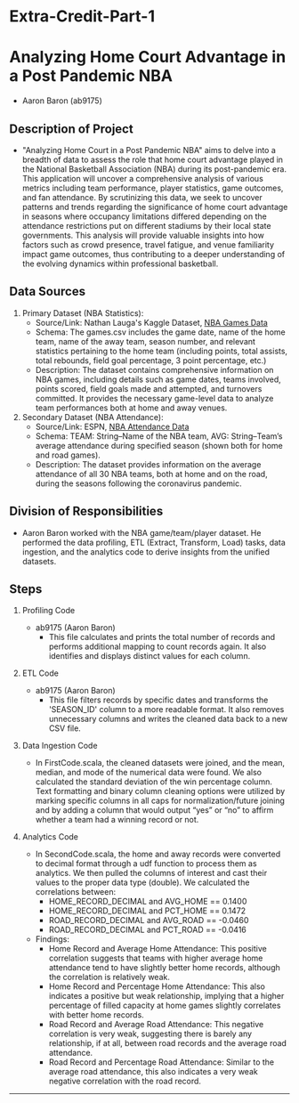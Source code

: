 # Extra-Credit-Part-1

# Analyzing Home Court Advantage in a Post Pandemic NBA
   * Aaron Baron (ab9175)

## Description of Project
* "Analyzing Home Court in a Post Pandemic NBA" aims to delve into a breadth of data to assess the role that home court advantage played in the National Basketball Association (NBA) during its post-pandemic era. This application will uncover a comprehensive analysis of various metrics including team performance, player statistics, game outcomes, and fan attendance. By scrutinizing this data, we seek to uncover patterns and trends regarding the significance of home court advantage in seasons where occupancy limitations differed depending on the attendance restrictions put on different stadiums by their local state governments. This analysis will provide valuable insights into how factors such as crowd presence, travel fatigue, and venue familiarity impact game outcomes, thus contributing to a deeper understanding of the evolving dynamics within professional basketball.

## Data Sources
1. Primary Dataset (NBA Statistics):
   * Source/Link: Nathan Lauga's Kaggle Dataset, [NBA Games Data](https://www.kaggle.com/datasets/nathanlauga/nba-games)
   * Schema: The games.csv includes the game date, name of the home team, name of the away team, season number, and relevant statistics pertaining to the home team (including points, total assists, total rebounds, field goal percentage, 3 point percentage, etc.)
   * Description: The dataset contains comprehensive information on NBA games, including details such as game dates, teams involved, points scored, field goals made and attempted, and turnovers committed. It provides the necessary game-level data to analyze team performances both at home and away venues.
2. Secondary Dataset (NBA Attendance):
   * Source/Link: ESPN, [NBA Attendance Data](https://www.espn.com/nba/attendance/_/year/)
   * Schema: TEAM: String–Name of the NBA team, AVG: String–Team’s average attendance during specified season (shown both for home and road games).
   * Description: The dataset provides information on the average attendance of all 30 NBA teams, both at home and on the road, during the seasons following the coronavirus pandemic.

## Division of Responsibilities
* Aaron Baron worked with the NBA game/team/player dataset. He performed the data profiling, ETL (Extract, Transform, Load) tasks, data ingestion, and the analytics code to derive insights from the unified datasets.

## Steps

1. Profiling Code
   * ab9175 (Aaron Baron)
      * This file calculates and prints the total number of records and performs additional mapping to count records again. It also identifies and displays distinct values for each column.

2. ETL Code
   * ab9175 (Aaron Baron)
      * This file filters records by specific dates and transforms the 'SEASON_ID' column to a more readable format. It also removes unnecessary columns and writes the cleaned data back to a new CSV file.

3. Data Ingestion Code
   * In FirstCode.scala, the cleaned datasets were joined, and the mean, median, and mode of the numerical data were found. We also calculated the standard deviation of the win percentage column. Text formatting and binary column cleaning options were utilized by marking specific columns in all caps for normalization/future joining and by adding a column that would output “yes” or “no” to affirm whether a team had a winning record or not.

4. Analytics Code
   * In SecondCode.scala, the home and away records were converted to decimal format through a udf function to process them as analytics. We then pulled the columns of interest and cast their values to the proper data type (double). We calculated the correlations between:
      * HOME_RECORD_DECIMAL and AVG_HOME == 0.1400
      * HOME_RECORD_DECIMAL and PCT_HOME == 0.1472
      * ROAD_RECORD_DECIMAL and AVG_ROAD == -0.0460
      * ROAD_RECORD_DECIMAL and PCT_ROAD == -0.0416
   * Findings:
      * Home Record and Average Home Attendance: This positive correlation suggests that teams with higher average home attendance tend to have slightly better home records, although the correlation is relatively weak.
      * Home Record and Percentage Home Attendance: This also indicates a positive but weak relationship, implying that a higher percentage of filled capacity at home games slightly correlates with better home records.
      * Road Record and Average Road Attendance: This negative correlation is very weak, suggesting there is barely any relationship, if at all, between road records and the average road attendance.
      * Road Record and Percentage Road Attendance: Similar to the average road attendance, this also indicates a very weak negative correlation with the road record.

---
